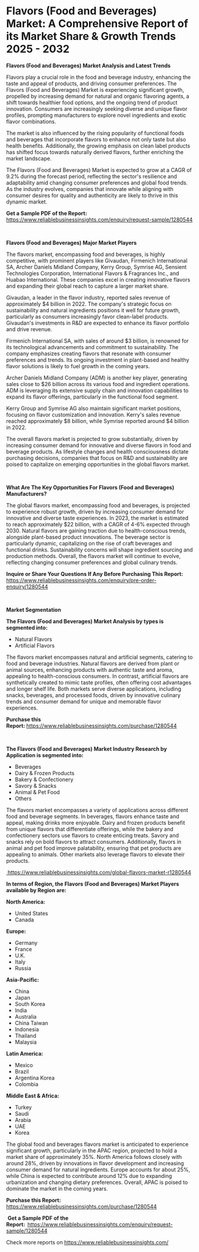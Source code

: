 <p><h1>Flavors (Food and Beverages) Market: A Comprehensive Report of its Market Share & Growth Trends 2025 - 2032</h1></p><p><strong>Flavors (Food and Beverages) Market Analysis and Latest Trends</strong></p>
<p><p>Flavors play a crucial role in the food and beverage industry, enhancing the taste and appeal of products, and driving consumer preferences. The Flavors (Food and Beverages) Market is experiencing significant growth, propelled by increasing demand for natural and organic flavoring agents, a shift towards healthier food options, and the ongoing trend of product innovation. Consumers are increasingly seeking diverse and unique flavor profiles, prompting manufacturers to explore novel ingredients and exotic flavor combinations.</p><p>The market is also influenced by the rising popularity of functional foods and beverages that incorporate flavors to enhance not only taste but also health benefits. Additionally, the growing emphasis on clean label products has shifted focus towards naturally derived flavors, further enriching the market landscape. </p><p>The Flavors (Food and Beverages) Market is expected to grow at a CAGR of 9.2% during the forecast period, reflecting the sector's resilience and adaptability amid changing consumer preferences and global food trends. As the industry evolves, companies that innovate while aligning with consumer desires for quality and authenticity are likely to thrive in this dynamic market.</p></p>
<p><strong>Get a Sample PDF of the Report:&nbsp;</strong> <a href="https://www.reliablebusinessinsights.com/enquiry/request-sample/1280544?utm_campaign=2208&utm_medium=2&utm_source=Github&utm_content=ia&utm_term=24032025&utm_id=flavors-food-and-beverages">https://www.reliablebusinessinsights.com/enquiry/request-sample/1280544</a></p>
<p>&nbsp;</p>
<p><strong>Flavors (Food and Beverages) Major Market Players</strong></p>
<p><p>The flavors market, encompassing food and beverages, is highly competitive, with prominent players like Givaudan, Firmenich International SA, Archer Daniels Midland Company, Kerry Group, Symrise AG, Sensient Technologies Corporation, International Flavors & Fragrances Inc., and Huabao International. These companies excel in creating innovative flavors and expanding their global reach to capture a larger market share.</p><p>Givaudan, a leader in the flavor industry, reported sales revenue of approximately $4 billion in 2022. The company's strategic focus on sustainability and natural ingredients positions it well for future growth, particularly as consumers increasingly favor clean-label products. Givaudan's investments in R&D are expected to enhance its flavor portfolio and drive revenue.</p><p>Firmenich International SA, with sales of around $3 billion, is renowned for its technological advancements and commitment to sustainability. The company emphasizes creating flavors that resonate with consumer preferences and trends. Its ongoing investment in plant-based and healthy flavor solutions is likely to fuel growth in the coming years.</p><p>Archer Daniels Midland Company (ADM) is another key player, generating sales close to $26 billion across its various food and ingredient operations. ADM is leveraging its extensive supply chain and innovation capabilities to expand its flavor offerings, particularly in the functional food segment.</p><p>Kerry Group and Symrise AG also maintain significant market positions, focusing on flavor customization and innovation. Kerry's sales revenue reached approximately $8 billion, while Symrise reported around $4 billion in 2022.</p><p>The overall flavors market is projected to grow substantially, driven by increasing consumer demand for innovative and diverse flavors in food and beverage products. As lifestyle changes and health consciousness dictate purchasing decisions, companies that focus on R&D and sustainability are poised to capitalize on emerging opportunities in the global flavors market.</p></p>
<p>&nbsp;</p>
<p><strong>What Are The Key Opportunities For Flavors (Food and Beverages) Manufacturers?</strong></p>
<p><p>The global flavors market, encompassing food and beverages, is projected to experience robust growth, driven by increasing consumer demand for innovative and diverse taste experiences. In 2023, the market is estimated to reach approximately $22 billion, with a CAGR of 4-6% expected through 2030. Natural flavors are gaining traction due to health-conscious trends, alongside plant-based product innovations. The beverage sector is particularly dynamic, capitalizing on the rise of craft beverages and functional drinks. Sustainability concerns will shape ingredient sourcing and production methods. Overall, the flavors market will continue to evolve, reflecting changing consumer preferences and global culinary trends.</p></p>
<p><strong>Inquire or Share Your Questions If Any Before Purchasing This Report:</strong> <a href="https://www.reliablebusinessinsights.com/enquiry/pre-order-enquiry/1280544?utm_campaign=2208&utm_medium=2&utm_source=Github&utm_content=ia&utm_term=24032025&utm_id=flavors-food-and-beverages">https://www.reliablebusinessinsights.com/enquiry/pre-order-enquiry/1280544</a></p>
<p>&nbsp;</p>
<p><strong>Market Segmentation</strong></p>
<p><strong>The Flavors (Food and Beverages) Market Analysis by types is segmented into:</strong></p>
<p><ul><li>Natural Flavors</li><li>Artificial Flavors</li></ul></p>
<p><p>The flavors market encompasses natural and artificial segments, catering to food and beverage industries. Natural flavors are derived from plant or animal sources, enhancing products with authentic taste and aroma, appealing to health-conscious consumers. In contrast, artificial flavors are synthetically created to mimic taste profiles, often offering cost advantages and longer shelf life. Both markets serve diverse applications, including snacks, beverages, and processed foods, driven by innovative culinary trends and consumer demand for unique and memorable flavor experiences.</p></p>
<p><strong>Purchase this Report:&nbsp;</strong><a href="https://www.reliablebusinessinsights.com/purchase/1280544?utm_campaign=2208&utm_medium=2&utm_source=Github&utm_content=ia&utm_term=24032025&utm_id=flavors-food-and-beverages">https://www.reliablebusinessinsights.com/purchase/1280544</a></p>
<p>&nbsp;</p>
<p><strong>The Flavors (Food and Beverages) Market Industry Research by Application is segmented into:</strong></p>
<p><ul><li>Beverages</li><li>Dairy & Frozen Products</li><li>Bakery & Confectionery</li><li>Savory & Snacks</li><li>Animal & Pet Food</li><li>Others</li></ul></p>
<p><p>The flavors market encompasses a variety of applications across different food and beverage segments. In beverages, flavors enhance taste and appeal, making drinks more enjoyable. Dairy and frozen products benefit from unique flavors that differentiate offerings, while the bakery and confectionery sectors use flavors to create enticing treats. Savory and snacks rely on bold flavors to attract consumers. Additionally, flavors in animal and pet food improve palatability, ensuring that pet products are appealing to animals. Other markets also leverage flavors to elevate their products.</p></p>
<p><a href="https://www.reliablebusinessinsights.com/global-flavors-market-r1280544?utm_campaign=2208&utm_medium=2&utm_source=Github&utm_content=ia&utm_term=24032025&utm_id=flavors-food-and-beverages">&nbsp;https://www.reliablebusinessinsights.com/global-flavors-market-r1280544</a></p>
<p><strong>In terms of Region, the Flavors (Food and Beverages) Market Players available by Region are:</strong></p>
<p>
    <p> <strong> North America: </strong>
        <ul>
            <li>United States</li>
            <li>Canada</li>
        </ul>
        </p> 
    <p> <strong> Europe: </strong>
        <ul>
            <li>Germany</li>
            <li>France</li>
            <li>U.K.</li>
            <li>Italy</li>
            <li>Russia</li>
        </ul>
        </p> 
    <p> <strong> Asia-Pacific: </strong>
        <ul>
            <li>China</li>
            <li>Japan</li>
            <li>South Korea</li>
            <li>India</li>
            <li>Australia</li>
            <li>China Taiwan</li>
            <li>Indonesia</li>
            <li>Thailand</li>
            <li>Malaysia</li>
        </ul>
        </p> 
    <p> <strong> Latin America: </strong>
        <ul>
            <li>Mexico</li>
            <li>Brazil</li>
            <li>Argentina Korea</li>
            <li>Colombia</li>
        </ul>
        </p> 
    <p> <strong> Middle East & Africa: </strong>
        <ul>
            <li>Turkey</li>
            <li>Saudi</li>
            <li>Arabia</li>
            <li>UAE</li>
            <li>Korea</li>
        </ul>
    </p>
    </p>
<p><p>The global food and beverages flavors market is anticipated to experience significant growth, particularly in the APAC region, projected to hold a market share of approximately 35%. North America follows closely with around 28%, driven by innovations in flavor development and increasing consumer demand for natural ingredients. Europe accounts for about 25%, while China is expected to contribute around 12% due to expanding urbanization and changing dietary preferences. Overall, APAC is poised to dominate the market in the coming years.</p></p>
<p><strong>Purchase this Report: </strong><a href="https://www.reliablebusinessinsights.com/purchase/1280544?utm_campaign=2208&utm_medium=2&utm_source=Github&utm_content=ia&utm_term=24032025&utm_id=flavors-food-and-beverages">https://www.reliablebusinessinsights.com/purchase/1280544</a></p>
<p>&nbsp;<strong>Get a Sample PDF of the Report:&nbsp;&nbsp;</strong><a href="https://www.reliablebusinessinsights.com/enquiry/request-sample/1280544?utm_campaign=2208&utm_medium=2&utm_source=Github&utm_content=ia&utm_term=24032025&utm_id=flavors-food-and-beverages">https://www.reliablebusinessinsights.com/enquiry/request-sample/1280544</a></p>
<p><strong></strong></p>
<p>Check more reports on <a href="https://www.reliablebusinessinsights.com/?utm_campaign=2208&utm_medium=2&utm_source=Github&utm_content=ia&utm_term=24032025&utm_id=flavors-food-and-beverages">https://www.reliablebusinessinsights.com/</a></p>